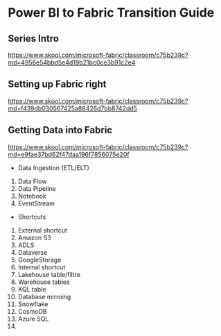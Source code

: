 # Power BI to Fabric Transition Guide

## Series Intro
https://www.skool.com/microsoft-fabric/classroom/c75b239c?md=4956e54bbd5e4d19b21bc0ce3b91c2e4

## Setting up Fabric right
https://www.skool.com/microsoft-fabric/classroom/c75b239c?md=f439db030567425a88426d7bb8742dd5

## Getting Data into Fabric
https://www.skool.com/microsoft-fabric/classroom/c75b239c?md=e9fae37bd62f47daa196f7856075e20f

- Data Ingestion (ETL/ELT)
1. Data Flow
2. Data Pipeline
3. Notebook
4. EventStream

- Shortcuts
1. External shortcut
  1. Amazon S3
  2. ADLS
  3. Dataverse
  4. GoogleStorage
2. Internal shortcut
  1. Lakehouse table/filtre
  2. Warehouse tables
  3. KQL table
3. Database mirroing
  1. Snowflake
  2. CosmoDB
  3. Azure SQL
4.  

